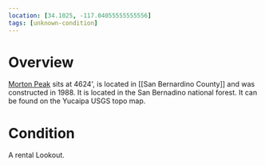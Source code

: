 ```yaml
---
location: [34.1025, -117.04055555555556]
tags: [unknown-condition]
---
```


# Overview

[Morton Peak](http://www.peakbagging.com/CALookoutPhotos/MortonPeak.html) sits at 4624', is located in [[San Bernardino County]] and was constructed in 1988. It is located in the San Bernadino national forest. It can be found on the Yucaipa USGS topo map.

# Condition

A rental Lookout.